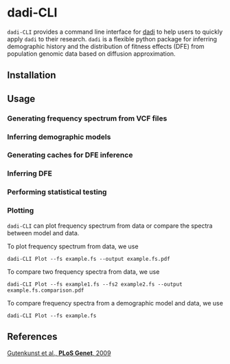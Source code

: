 # dadi-CLI

`dadi-CLI` provides a command line interface for [dadi](https://bitbucket.org/gutenkunstlab/dadi/src/master/) to help users to quickly apply `dadi` to their research. `dadi` is a flexible python package for inferring demographic history and the distribution of fitness effects (DFE) from population genomic data based on diffusion approximation. 

## Installation

## Usage

### Generating frequency spectrum from VCF files
### Inferring demographic models
### Generating caches for DFE inference
### Inferring DFE
### Performing statistical testing
### Plotting

`dadi-CLI` can plot frequency spectrum from data or compare the spectra between model and data.

To plot frequency spectrum from data, we use

    dadi-CLI Plot --fs example.fs --output example.fs.pdf
    
To compare two frequency spectra from data, we use

    dadi-CLI Plot --fs example1.fs --fs2 example2.fs --output example.fs.comparison.pdf
    
To compare frequency spectra from a demographic model and data, we use

    dadi-CLI Plot --fs example.fs 

## References

[Gutenkunst et al., **PLoS Genet**, 2009](https://journals.plos.org/plosgenetics/article?id=10.1371/journal.pgen.1000695)